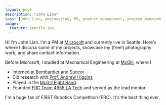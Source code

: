 ```yaml
---
layout: page
description: "John Lian"
tags: [John Lian, engineering, PM, product management, program management, robotics]
image:
  feature: seattle.jpg
---
```


Hi I'm John Lian. I'm a PM at [Microsoft](https://azure.microsoft.com/) and currently live in Seattle. Here's where I discuss some of my projects, showcase my (free!) photography work, and share contact information.

Before Microsoft, I studied at Mechanical Engineering at [McGill](http://www.mcgill.ca), where I 

- Interned at [Bombardier](http://commercialaircraft.bombardier.com/en/cseries.html) and [Suncor](http://www.suncor.com)
- Did research with [Prof. Andrew Higgins](https://www.mcgill.ca/mecheng/facultystaff/staff/andrewhiggins)
- Played in the [McGill Fight Band](http://www.fightband.com). 
- Founded [FRC Team 4955 LA Tech](http://www.frc4955.com) and served as the lead mentor. 

I'm a huge fan of *FIRST* Robotics Competition (FRC). It's the best thing ever.
